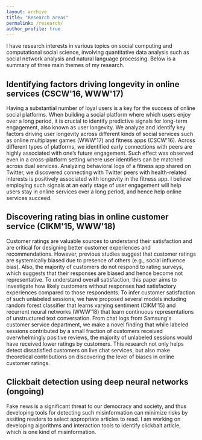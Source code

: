 ```yaml
---
layout: archive
title: "Research areas"
permalink: /research/
author_profile: true
---
```


I have research interests in various topics on social computing and computational social science, involving quantitative data analysis such as social network analysis and natural language processing. Below is a summary of three main themes of my research.

## Identifying factors driving longevity in online services (CSCW'16, WWW'17)

Having a substantial number of loyal users is a key for the success of online social platforms. When building a social platform where which users enjoy over a long period, it is crucial to identify predictive signals for long-term engagement, also known as user longevity. We analyze and identify key factors driving user longevity across different kinds of social services such as online multiplayer games (WWW'17) and fitness apps (CSCW'16). Across different types of platforms, we identified early connections with peers are highly associated with one’s future engagement. Such effect was observed even in a cross-platform setting where user identifiers can be matched across dual services. Analyzing behavioral logs of a fitness app shared on Twitter, we discovered connecting with Twitter peers with health-related interests is positively associated with longevity in the fitness app. I believe employing such signals at an early stage of user engagement will help users stay in online services over a long period, and hence help online services succeed.

## Discovering rating bias in online customer service (CIKM'15, WWW'18)

Customer ratings are valuable sources to understand their satisfaction and are critical for designing better customer experiences and recommendations. However, previous studies suggest that customer ratings are systemically biased due to presence of others (e.g., social influence bias). Also, the majority of customers do not respond to rating surveys, which suggests that their responses are biased and hence become not representative. To understand overall satisfaction, this paper aims to investigate how likely customers without responses had satisfactory experiences compared to those respondents. To infer customer satisfaction of such unlabeled sessions, we have proposed several models including random forest classifier that learns varying sentiment (CIKM'15) and recurrent neural networks (WWW'18) that learn continuous representations of unstructured text conversation. From chat logs from Samsung's customer service department, we make a novel finding that while labeled sessions contributed by a small fraction of customers received overwhelmingly positive reviews, the majority of unlabeled sessions would have received lower ratings by customers. This research not only helps detect dissatisfied customers on live chat services, but also make theoretical contributions on discovering the level of biases in online customer ratings.

## Clickbait detection using deep neural networks (ongoing)

 Fake news is a significant threat to our democracy and society, and thus developing tools for detecting such misinformation can minimize risks by assiting readers to select appropriate articles to read. I am working on developing algorithms and interaction tools to identify clickbait article, which is one kind of misinformation.
